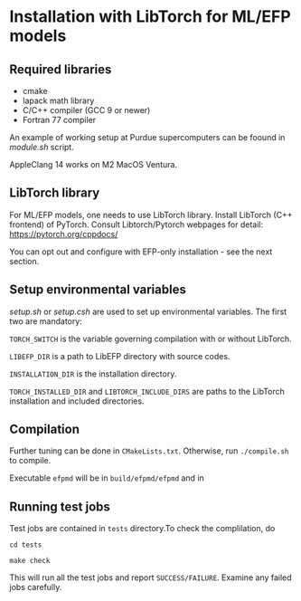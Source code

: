 
# Installation with LibTorch for ML/EFP models

## Required libraries

- cmake
- lapack math library
- C/C++ compiler (GCC 9 or newer)
- Fortran 77 compiler 

An example of working setup at Purdue supercomputers 
can be foound in *module.sh* script. 

AppleClang 14 works on M2 MacOS Ventura.   

## LibTorch library

For ML/EFP models, one needs to use LibTorch library. 
Install LibTorch (C++ frontend) of PyTorch. Consult Libtorch/Pytorch 
webpages for detail: https://pytorch.org/cppdocs/

You can opt out and configure with EFP-only installation - see the next section.

## Setup environmental variables

*setup.sh* or *setup.csh* are used to set up environmental 
variables. The first two are mandatory:

`TORCH_SWITCH` is the variable governing compilation 
with or without LibTorch.

`LIBEFP_DIR` is a path to LibEFP directory with source codes. 

`INSTALLATION_DIR` is the installation directory. 

`TORCH_INSTALLED_DIR` and `LIBTORCH_INCLUDE_DIRS` are paths to the LibTorch 
installation and included directories. 

## Compilation 

Further tuning can be done in `CMakeLists.txt`. Otherwise,
run `./compile.sh` to compile.

Executable `efpmd` will be in `build/efpmd/efpmd` and in 

## Running test jobs

Test jobs are contained in `tests` directory.To check the complilation, 
do 

`cd tests`

`make check`

This will run all the test jobs and report `SUCCESS/FAILURE`. Examine any failed jobs carefully.

